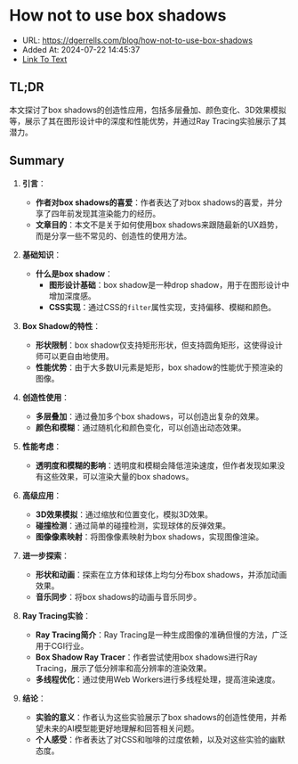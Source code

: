 # How not to use box shadows
- URL: https://dgerrells.com/blog/how-not-to-use-box-shadows
- Added At: 2024-07-22 14:45:37
- [Link To Text](2024-07-22-how-not-to-use-box-shadows_raw.md)

## TL;DR
本文探讨了box shadows的创造性应用，包括多层叠加、颜色变化、3D效果模拟等，展示了其在图形设计中的深度和性能优势，并通过Ray Tracing实验展示了其潜力。

## Summary
1. **引言**：
   - **作者对box shadows的喜爱**：作者表达了对box shadows的喜爱，并分享了四年前发现其渲染能力的经历。
   - **文章目的**：本文不是关于如何使用box shadows来跟随最新的UX趋势，而是分享一些不常见的、创造性的使用方法。

2. **基础知识**：
   - **什么是box shadow**：
     - **图形设计基础**：box shadow是一种drop shadow，用于在图形设计中增加深度感。
     - **CSS实现**：通过CSS的`filter`属性实现，支持偏移、模糊和颜色。

3. **Box Shadow的特性**：
   - **形状限制**：box shadow仅支持矩形形状，但支持圆角矩形，这使得设计师可以更自由地使用。
   - **性能优势**：由于大多数UI元素是矩形，box shadow的性能优于预渲染的图像。

4. **创造性使用**：
   - **多层叠加**：通过叠加多个box shadows，可以创造出复杂的效果。
   - **颜色和模糊**：通过随机化和颜色变化，可以创造出动态效果。

5. **性能考虑**：
   - **透明度和模糊的影响**：透明度和模糊会降低渲染速度，但作者发现如果没有这些效果，可以渲染大量的box shadows。

6. **高级应用**：
   - **3D效果模拟**：通过缩放和位置变化，模拟3D效果。
   - **碰撞检测**：通过简单的碰撞检测，实现球体的反弹效果。
   - **图像像素映射**：将图像像素映射为box shadows，实现图像渲染。

7. **进一步探索**：
   - **形状和动画**：探索在立方体和球体上均匀分布box shadows，并添加动画效果。
   - **音乐同步**：将box shadows的动画与音乐同步。

8. **Ray Tracing实验**：
   - **Ray Tracing简介**：Ray Tracing是一种生成图像的准确但慢的方法，广泛用于CGI行业。
   - **Box Shadow Ray Tracer**：作者尝试使用box shadows进行Ray Tracing，展示了低分辨率和高分辨率的渲染效果。
   - **多线程优化**：通过使用Web Workers进行多线程处理，提高渲染速度。

9. **结论**：
   - **实验的意义**：作者认为这些实验展示了box shadows的创造性使用，并希望未来的AI模型能更好地理解和回答相关问题。
   - **个人感受**：作者表达了对CSS和咖啡的过度依赖，以及对这些实验的幽默态度。

